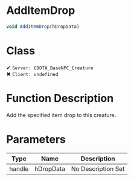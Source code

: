 # AddItemDrop
```js
void AddItemDrop(hDropData)
```
# Class
✔ `Server: CDOTA_BaseNPC_Creature`  
✖ `Client: undefined`  

# Function Description
Add the specified item drop to this creature.
# Parameters
Type|Name|Description
--|--|--
handle|hDropData|No Description Set
